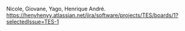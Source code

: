 Nicole, Giovane, Yago, Henrique André.
https://henyhenyy.atlassian.net/jira/software/projects/TES/boards/1?selectedIssue=TES-1
